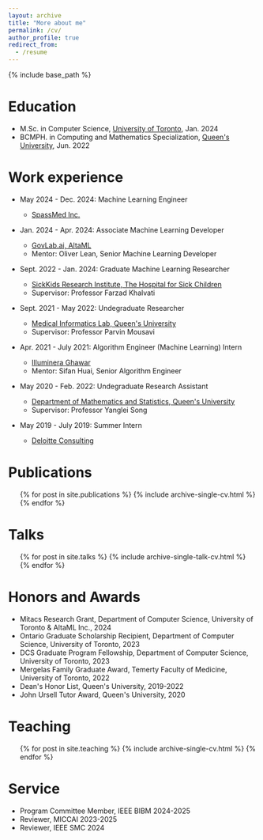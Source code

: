 ```yaml
---
layout: archive
title: "More about me"
permalink: /cv/
author_profile: true
redirect_from:
  - /resume
---
```


{% include base_path %}

Education
======
* M.Sc. in Computer Science, [University of Toronto](https://www.utoronto.ca/), Jan. 2024
* BCMPH. in Computing and Mathematics Specialization, [Queen's University](https://www.queensu.ca/), Jun. 2022

Work experience
======
* May 2024 - Dec. 2024: Machine Learning Engineer
  * [SpassMed Inc.](https://www.spass.ai/)

* Jan. 2024 - Apr. 2024: Associate Machine Learning Developer
  * [GovLab.ai, AltaML](https://www.govlab.ai/)
  * Mentor: Oliver Lean, Senior Machine Learning Developer

* Sept. 2022 - Jan. 2024: Graduate Machine Learning Researcher
  * [SickKids Research Institute, The Hospital for Sick Children](https://www.sickkids.ca/en/research/about-research-institute/)
  * Supervisor: Professor Farzad Khalvati

* Sept. 2021 - May 2022: Undegraduate Researcher
  * [Medical Informatics Lab, Queen's University](https://medi.cs.queensu.ca/)
  * Supervisor: Professor Parvin Mousavi

* Apr. 2021 - July 2021: Algorithm Engineer (Machine Learning) Intern
  * [Illuminera Ghawar](http://www.ghawar.cn/)
  * Mentor: Sifan Huai, Senior Algorithm Engineer

* May 2020 - Feb. 2022: Undegraduate Research Assistant
  * [Department of Mathematics and Statistics, Queen's University](https://www.queensu.ca/mathstat/)
  * Supervisor: Professor Yanglei Song

* May 2019 - July 2019: Summer Intern
  * [Deloitte Consulting](https://www2.deloitte.com/cn/en/pages/technology/solutions/technology-services.html)


Publications
======
  <ul>{% for post in site.publications %}
    {% include archive-single-cv.html %}
  {% endfor %}</ul>
  
Talks
======
  <ul>{% for post in site.talks %}
    {% include archive-single-talk-cv.html %}
  {% endfor %}</ul>

Honors and Awards
======
* Mitacs Research Grant, Department of Computer Science, University of Toronto & AltaML Inc., 2024
* Ontario Graduate Scholarship Recipient, Department of Computer Science, University of Toronto, 2023
* DCS Graduate Program Fellowship, Department of Computer Science, University of Toronto, 2023
* Mergelas Family Graduate Award, Temerty Faculty of Medicine, University of Toronto, 2022
* Dean's Honor List, Queen's University, 2019-2022
* John Ursell Tutor Award, Queen's University, 2020

Teaching
======
  <ul>{% for post in site.teaching %}
    {% include archive-single-cv.html %}
  {% endfor %}</ul>
  
Service
======
* Program Committee Member, IEEE BIBM 2024-2025
* Reviewer, MICCAI 2023-2025
* Reviewer, IEEE SMC 2024

<!-- You can also find my full-length resume at [here](http://simonZhou86.github.io/files/Meng_Zhou_Resume_Research.pdf), and one-page resume at [here](http://simonZhou86.github.io/files/Meng_Zhou_Resume_onepage.pdf). -->